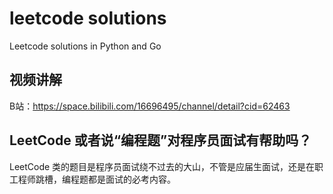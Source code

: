 # leetcode solutions
Leetcode solutions in Python and Go

## 视频讲解
B站：https://space.bilibili.com/16696495/channel/detail?cid=62463

## LeetCode 或者说“编程题”对程序员面试有帮助吗？

LeetCode 类的题目是程序员面试绕不过去的大山，不管是应届生面试，还是在职工程师跳槽，编程题都是面试的必考内容。
